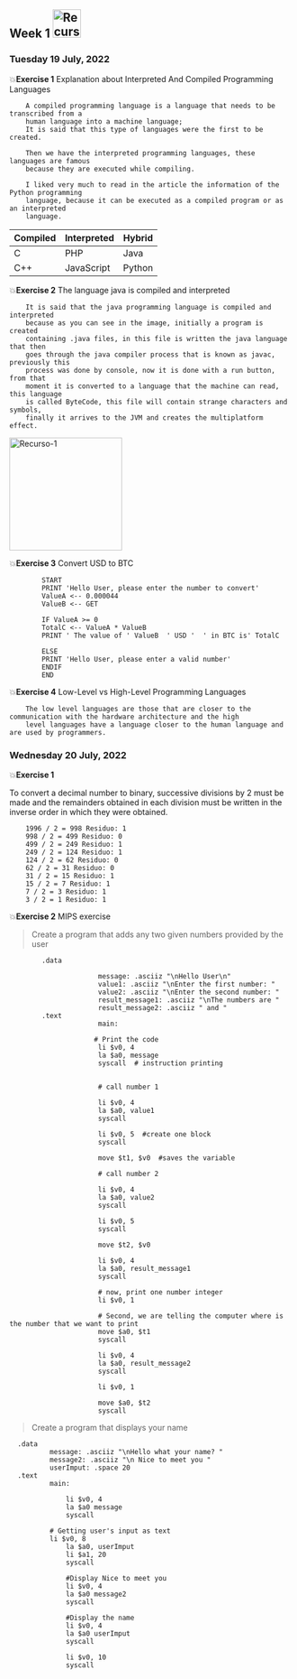 ## Week 1  <img src="https://i.postimg.cc/DZ6VWxqs/Recurso-2.png" with="50px" height="50px" alt="Recurso-1"/>

### Tuesday 19 July, 2022

:boom:**Exercise 1** Explanation about Interpreted And Compiled Programming Languages

        A compiled programming language is a language that needs to be transcribed from a 
        human language into a machine language;
        It is said that this type of languages were the first to be created.

        Then we have the interpreted programming languages, these languages are famous 
        because they are executed while compiling.

        I liked very much to read in the article the information of the Python programming 
        language, because it can be executed as a compiled program or as an interpreted  
        language. 
        
    
| Compiled      | Interpreted | Hybrid |
| ----------- | ----------- |----------- |
| C      | PHP       |Java |
| C++   | JavaScript       |Python |





:boom:**Exercise 2**  The language java is compiled and interpreted

        It is said that the java programming language is compiled and interpreted   
        because as you can see in the image, initially a program is created 
        containing .java files, in this file is written the java language that then 
        goes through the java compiler process that is known as javac, previously this 
        process was done by console, now it is done with a run button, from that 
        moment it is converted to a language that the machine can read, this language 
        is called ByteCode, this file will contain strange characters and symbols, 
        finally it arrives to the JVM and creates the multiplatform effect.

<img src="https://i.postimg.cc/RF5x8xb9/1.png" with="100px" height="200px" alt="Recurso-1"/>

:boom:**Exercise 3** Convert USD to BTC

~~~
        START
        PRINT 'Hello User, please enter the number to convert'
        ValueA <-- 0.000044
        ValueB <-- GET 

        IF ValueA >= 0
        TotalC <-- ValueA * ValueB
        PRINT ' The value of ' ValueB  ' USD '  ' in BTC is' TotalC

        ELSE
        PRINT 'Hello User, please enter a valid number'
        ENDIF
        END
~~~

:boom:**Exercise 4** Low-Level vs High-Level Programming Languages

        The low level languages are those that are closer to the communication with the hardware architecture and the high 
        level languages have a language closer to the human language and are used by programmers.
        
        
### Wednesday 20 July, 2022  
  
:boom:**Exercise 1**

To convert a decimal number to binary, successive divisions by 2 must be made and the remainders obtained in each division must be written in the inverse order in which they were obtained.

        1996 / 2 = 998 Residuo: 1
        998 / 2 = 499 Residuo: 0
        499 / 2 = 249 Residuo: 1 
        249 / 2 = 124 Residuo: 1
        124 / 2 = 62 Residuo: 0
        62 / 2 = 31 Residuo: 0
        31 / 2 = 15 Residuo: 1
        15 / 2 = 7 Residuo: 1
        7 / 2 = 3 Residuo: 1
        3 / 2 = 1 Residuo: 1


:boom:**Exercise 2** MIPS exercise

>Create a program that adds any two given numbers provided by the user

~~~
        .data

                      message: .asciiz "\nHello User\n"
                      value1: .asciiz "\nEnter the first number: "
                      value2: .asciiz "\nEnter the second number: "
                      result_message1: .asciiz "\nThe numbers are "
                      result_message2: .asciiz " and "
        .text
                      main:

                     # Print the code
                      li $v0, 4 
                      la $a0, message
                      syscall  # instruction printing


                      # call number 1

                      li $v0, 4 
                      la $a0, value1
                      syscall  

                      li $v0, 5  #create one block
                      syscall

                      move $t1, $v0  #saves the variable

                      # call number 2

                      li $v0, 4 
                      la $a0, value2
                      syscall  

                      li $v0, 5  
                      syscall

                      move $t2, $v0 

                      li $v0, 4 
                      la $a0, result_message1
                      syscall  

                      # now, print one number integer
                      li $v0, 1

                      # Second, we are telling the computer where is the number that we want to print
                      move $a0, $t1
                      syscall

                      li $v0, 4 
                      la $a0, result_message2
                      syscall 

                      li $v0, 1

                      move $a0, $t2
                      syscall
~~~
            
            
>Create a program that displays your name

~~~
  .data
	      message: .asciiz "\nHello what your name? "
	      message2: .asciiz "\n Nice to meet you "
	      userImput: .space 20
  .text
	      main:
              
              li $v0, 4
              la $a0 message
              syscall

	      # Getting user's input as text
	      li $v0, 8
              la $a0, userImput
              li $a1, 20
              syscall
              
              #Display Nice to meet you
              li $v0, 4
              la $a0 message2
              syscall
              
              #Display the name
              li $v0, 4
              la $a0 userImput
              syscall
              
              li $v0, 10
              syscall
~~~
